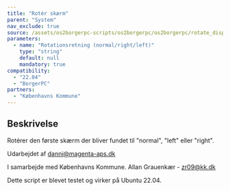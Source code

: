 ```yaml
---
title: "Rotér skærm"
parent: "System"
nav_exclude: true
source: /assets/os2borgerpc-scripts/os2borgerpc/os2borgerpc/rotate_display.sh
parameters:
  - name: "Rotationsretning (normal/right/left)"
    type: "string"
    default: null
    mandatory: true
compatibility:  
  - "22.04"
  - "BorgerPC"
partners:
  - "Københavns Kommune"
---
```


## Beskrivelse
Rotérer den første skærm der bliver fundet til "normal", "left" eller "right".

Udarbejdet af danni@magenta-aps.dk

I samarbejde med Københavns Kommune.
Allan Grauenkær - zr09@kk.dk

Dette script er blevet testet og virker på Ubuntu 22.04.